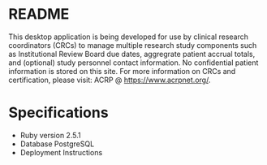 # README

This desktop application is being developed for use by clinical research coordinators (CRCs) to manage multiple research study components such as Institutional Review Board due dates, aggregrate patient accrual totals, and (optional) study personnel contact information. No confidential patient information is stored on this site. For more information on CRCs and certification, please visit: ACRP @ https://www.acrpnet.org/.

# Specifications
* Ruby version 2.5.1
* Database PostgreSQL
* Deployment Instructions
